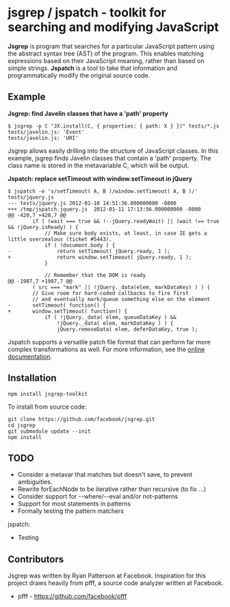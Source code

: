# jsgrep / jspatch - toolkit for searching and modifying JavaScript

**Jsgrep** is program that searches for a particular JavaScript pattern using
the abstract syntax tree (AST) of the program. This enables matching expressions
based on their JavaScript meaning, rather than based on simple strings.
**Jspatch** is a tool to take that information and programmatically modify the
original source code.

## Example

**Jsgrep: find Javelin classes that have a 'path' property**

    $ jsgrep -p C "JX.install(C, { properties: { path: X } })" tests/*.js
    tests/javelin.js: 'Event'
    tests/javelin.js: 'URI'

Jsgrep allows easily drilling into the structure of JavaScript classes. In this
example, jsgrep finds Javelin classes that contain a 'path' property. The class
name is stored in the metavariable C, which will be output.

**Jspatch: replace setTimeout with window.setTimeout in jQuery**

    $ jspatch -e 's/setTimeout( A, B )/window.setTimeout( A, B )/' tests/jquery.js
    --- tests/jquery.js 2012-01-10 14:51:36.000000000 -0800
    +++ /tmp/jspatch.jquery.js  2012-01-11 17:13:56.000000000 -0800
    @@ -420,7 +420,7 @@
            if ( (wait === true && !--jQuery.readyWait) || (wait !== true && !jQuery.isReady) ) {
                // Make sure body exists, at least, in case IE gets a little overzealous (ticket #5443).
                if ( !document.body ) {
    -               return setTimeout( jQuery.ready, 1 );
    +               return window.setTimeout( jQuery.ready, 1 );
                }

                // Remember that the DOM is ready
    @@ -1987,7 +1987,7 @@
            ( src === "mark" || !jQuery._data(elem, markDataKey) ) ) {
            // Give room for hard-coded callbacks to fire first
            // and eventually mark/queue something else on the element
    -       setTimeout( function() {
    +       window.setTimeout( function() {
                if ( !jQuery._data( elem, queueDataKey ) &&
                    !jQuery._data( elem, markDataKey ) ) {
                    jQuery.removeData( elem, deferDataKey, true );

Jspatch supports a versatile patch file format that can perform far more complex
transformations as well. For more information, see the
[online documentation](https://github.com/facebook/jsgrep/wiki).

## Installation

    npm install jsgrep-toolkit

To install from source code:

    git clone https://github.com/facebook/jsgrep.git
    cd jsgrep
    git submodule update --init
    npm install

## TODO

* Consider a metavar that matches but doesn't save, to prevent ambiguities.
* Rewrite forEachNode to be iterative rather than recursive (to fix ...)
* Consider support for --where/--eval and/or not-patterns
* Support for most statements in patterns
* Formally testing the pattern matchers

jspatch:

* Testing

## Contributors

Jsgrep was written by Ryan Patterson at Facebook. Inspiration for this project
draws heavily from pfff, a source code analyzer written at Facebook.

* pfff - https://github.com/facebook/pfff
